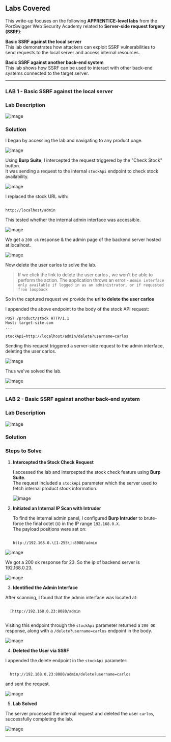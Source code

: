 ## Labs Covered

This write-up focuses on the following **APPRENTICE-level labs** from the PortSwigger Web Security Academy related to **Server-side request forgery (SSRF)**:

**Basic SSRF against the local server**  
This lab demonstrates how attackers can exploit SSRF vulnerabilities to send requests to the local server and access internal resources.

**Basic SSRF against another back-end system**  
This lab shows how SSRF can be used to interact with other back-end systems connected to the target server.

---

### LAB 1 - Basic SSRF against the local server

### Lab Description

![image](https://github.com/user-attachments/assets/9884dcb9-4565-48fc-a41e-6e19165ad819)


### Solution




   I began by accessing the lab and navigating to any product page.

  ![image](https://github.com/user-attachments/assets/98120453-62fd-4910-af35-f57a98a4e8e3)




   Using **Burp Suite**, I intercepted the request triggered by the "Check Stock" button.  
   It was sending a request to the internal `stockApi` endpoint to check stock availability.

   ![image](https://github.com/user-attachments/assets/bd9c0ca1-2e0b-4877-925d-3fb5cc031800)


   I replaced the stock URL with:
```

http://localhost/admin

```
This tested whether the internal admin interface was accessible.

![image](https://github.com/user-attachments/assets/99f2f01b-26b3-498e-a967-982f7b6e6cd8)


We get a `200 ok` response & the admin page of the backend server hosted at localhost.

![image](https://github.com/user-attachments/assets/1c31b165-c16d-47ca-bf85-0d425f1aefb3)


Now delete the user carlos to solve the lab.

> If we click the link to delete the user carlos , we won't be able to perform the action. The application throws an error - ` Admin interface only available if logged in as an administrator, or if requested from loopback `

So in the captured request we provide the **uri to delete the user carlos**


I appended the above endpoint to the body of the stock API request:


```http
POST /product/stock HTTP/1.1
Host: target-site.com
...

stockApi=http://localhost/admin/delete?username=carlos
````

Sending this request triggered a server-side request to the admin interface, deleting the user carlos.

![image](https://github.com/user-attachments/assets/701bfcc5-a392-4bfa-97c9-c33b31ad151a)


Thus we've solved the lab.
 

![image](https://github.com/sh3bu/Portswigger_labs/assets/67383098/32891d4d-d155-4673-bee2-17b4b2ad793b)


---

### LAB 2 - Basic SSRF against another back-end system

### Lab Description

![image](https://github.com/user-attachments/assets/6b4251b6-a71a-4a1f-8678-59c5f6857be0)

### Solution


### Steps to Solve

1. **Intercepted the Stock Check Request**

   I accessed the lab and intercepted the stock check feature using **Burp Suite**.  
   The request included a `stockApi` parameter which the server used to fetch internal product stock information.

   ![image](https://github.com/user-attachments/assets/8bb0ff14-1ee7-46e8-8062-0725c40caf53)


2. **Initiated an Internal IP Scan with Intruder**

   To find the internal admin panel, I configured **Burp Intruder** to brute-force the final octet (`X`) in the IP range `192.168.0.X`.  
   The payload positions were set on:
      ```

      http://192.168.0.\[1-255\]:8080/admin

    ```
   

![image](https://github.com/user-attachments/assets/75ea40ab-b01a-458a-9411-9ecc8e1a7ff8)

We got a 200 ok response for 23. So the ip of backend server is 192.168.0.23.

![image](https://github.com/user-attachments/assets/df9ce912-2546-4ef6-adb9-b67a775d1487)


3. **Identified the Admin Interface**

After scanning, I found that the admin interface was located at:
 ```

   [http://192.168.0.23:8080/admin
   
  ```
 Visiting this endpoint through the `stockApi` parameter returned a `200 OK` response, along with a `/delete?username=carlos` endpoint in the body.

![image](https://github.com/user-attachments/assets/a89269bd-f6c7-489b-8804-b77c9cd77a09)


4. **Deleted the User via SSRF**

I appended the delete endpoint in the `stockApi` parameter:

 ```

   http://192.168.0.23:8080/admin/delete?username=carlos
 
```
and sent the request.

![image](https://github.com/user-attachments/assets/ac0678e8-3782-4171-8344-f6d822b399db)


5. **Lab Solved**

The server processed the internal request and deleted the user `carlos`, successfully completing the lab.


![image](https://github.com/user-attachments/assets/4cfb630e-7ff7-4964-ba71-3c89fd84ee0f)


---
